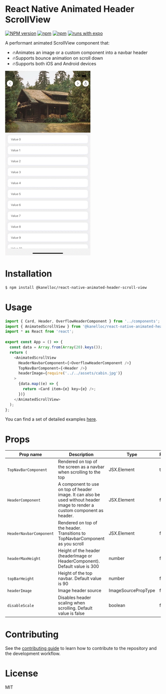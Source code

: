 # React Native Animated Header ScrollView

[![NPM version][npm-image]][npm-url] [![npm][license-url]][npm-url] [![npm][types-url]][npm-url] [![runs with expo][expo-image]][expo-url]

A performant animated ScrollView component that:
* 🔥Animates an image or a custom component into a navbar header
* 🔥Supports bounce animation on scroll down
* 🔥Supports both iOS and Android devices

![React Native Animated Header ScrollView](./preview-ios.gif)


# Installation
```sh
$ npm install @kanelloc/react-native-animated-header-scroll-view
```

# Usage
```typescript
import { Card, Header, OverflowHeaderComponent } from '../components';
import { AnimatedScrollView } from '@kanelloc/react-native-animated-header-scroll-view';
import * as React from 'react';

export const App = () => {
  const data = Array.from(Array(20).keys());
  return (
    <AnimatedScrollView
      HeaderNavbarComponent={<OverflowHeaderComponent />}
      TopNavBarComponent={<Header />}
      headerImage={require('../../assets/cabin.jpg')}
    >
      {data.map((e) => {
        return <Card item={e} key={e} />;
      })}
    </AnimatedScrollView>
  );
};
```

You can find a set of detailed examples [here](https://github.com/kanelloc/react-native-animated-header-scroll-view/tree/main/example).

# Props

| Prop name               | Description                                                                                                                 | Type                | Required |
|-------------------------|-----------------------------------------------------------------------------------------------------------------------------|---------------------|----------|
| `TopNavBarComponent`    | Rendered on top of the screen as a navbar when scrolling to the top                                                         | JSX.Element         | true     |
| `HeaderComponent`       | A component to use on top of header image. It can also be used without header image to render a custom component as header. | JSX.Element         | false    |
| `HeaderNavbarComponent` | Rendered on top of the header. Transitions to TopNavbarComponent as you scroll                                              | JSX.Element         | false    |
| `headerMaxHeight`       | Height of the header (headerImage or HeaderComponent). Default value is 300                                                 | number              | false    |
| `topBarHeight`          | Height of the top navbar. Default value is 90                                                                               | number              | false    |
| `headerImage`           | Image header source                                                                                                         | ImageSourcePropType | false    |
| `disableScale`          | Disables header scaling when scrolling. Default value is false                                                              | boolean             | false    |



# Contributing

See the [contributing guide](CONTRIBUTING.md) to learn how to contribute to the repository and the development workflow.

# License

MIT

[npm-url]: https://www.npmjs.com/package/@kanelloc/react-native-animated-header-scroll-view
[npm-image]: https://img.shields.io/npm/v/@kanelloc/react-native-animated-header-scroll-view?style=flat-square
[license-url]: https://img.shields.io/npm/l/@kanelloc/react-native-animated-header-scroll-view?style=flat-square
[types-url]: https://img.shields.io/badge/types-included-blue?style=flat-square
[expo-image]: https://img.shields.io/badge/Runs%20with%20Expo-4630EB.svg?style=flat-square&logo=EXPO&labelColor=f3f3f3&logoColor=000
[expo-url]: https://expo.io
